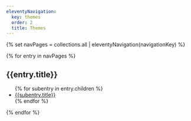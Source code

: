 ```yaml
---
eleventyNavigation:
  key: themes
  order: 2
  title: Themes
---
```

{% set navPages = collections.all | eleventyNavigation(navigationKey) %}

{% for entry in navPages %}
<h2>{{entry.title}}</h2>
<ul>
{% for subentry in entry.children %}
    <li><a href="{{subentry.url | url}}">{{subentry.title}}</a></li>
{% endfor %}
</ul>
{% endfor %}
